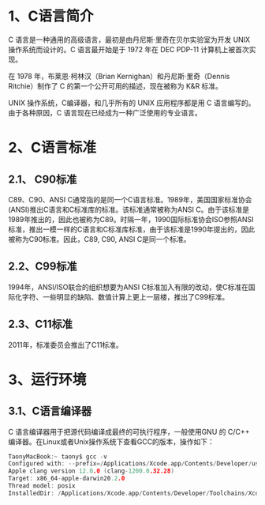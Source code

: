 #	1、C语言简介

C 语言是一种通用的高级语言，最初是由丹尼斯·里奇在贝尔实验室为开发 UNIX 操作系统而设计的。C 语言最开始是于 1972 年在 DEC PDP-11 计算机上被首次实现。

在 1978 年，布莱恩·柯林汉（Brian Kernighan）和丹尼斯·里奇（Dennis Ritchie）制作了 C 的第一个公开可用的描述，现在被称为 K&R 标准。

UNIX 操作系统，C编译器，和几乎所有的 UNIX 应用程序都是用 C 语言编写的。由于各种原因，C 语言现在已经成为一种广泛使用的专业语言。

# 2、C语言标准

## 2.1、 C90标准

C89、C90、ANSI C通常指的是同一个C语言标准。1989年，美国国家标准协会(ANSI)推出C语言和C标准库的标准。该标准通常被称为ANSI C。由于该标准是1989年推出的，因此也被称为C89。时隔一年，1990国际标准协会ISO参照ANSI标准，推出一模一样的C语言和C标准库标准，由于该标准是1990年提出的，因此被称为C90标准。因此，C89, C90, ANSI C是同一个标准。

## 2.2、C99标准

1994年，ANSI/ISO联合的组织想要为ANSI C标准加入有限的改动，使C标准在国际化字符、一些明显的缺陷、数值计算上更上一层楼，推出了C99标准。

## 2.3、C11标准

2011年，标准委员会推出了C11标准。



#	3、运行环境

## 3.1、C语言编译器

C 语言编译器用于把源代码编译成最终的可执行程序，一般使用GNU 的 C/C++ 编译器。在Linux或者Unix操作系统下查看GCC的版本，操作如下：

```c
TaonyMacBook:~ taony$ gcc -v
Configured with: --prefix=/Applications/Xcode.app/Contents/Developer/usr --with-gxx-include-dir=/Applications/Xcode.app/Contents/Developer/Platforms/MacOSX.platform/Developer/SDKs/MacOSX.sdk/usr/include/c++/4.2.1
Apple clang version 12.0.0 (clang-1200.0.32.28)
Target: x86_64-apple-darwin20.2.0
Thread model: posix
InstalledDir: /Applications/Xcode.app/Contents/Developer/Toolchains/XcodeDefault.xctoolchain/usr/bin
```

